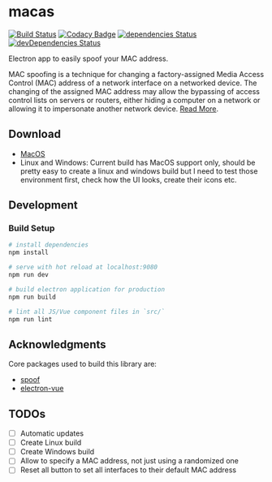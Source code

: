 # macas

[![Build Status](https://travis-ci.com/ndelvalle/macas.svg?branch=master)](https://travis-ci.com/ndelvalle/macas)
[![Codacy Badge](https://api.codacy.com/project/badge/Grade/46f938260d504732ad37a553f2b02f1e)](https://www.codacy.com/manual/ndelvalle/macas?utm_source=github.com&amp;utm_medium=referral&amp;utm_content=ndelvalle/macas&amp;utm_campaign=Badge_Grade)
[![dependencies Status](https://david-dm.org/ndelvalle/macas/status.svg)](https://david-dm.org/ndelvalle/macas)
[![devDependencies Status](https://david-dm.org/ndelvalle/macas/dev-status.svg)](https://david-dm.org/ndelvalle/macas?type=dev)

Electron app to easily spoof your MAC address.

MAC spoofing is a technique for changing a factory-assigned Media Access Control (MAC) address of a network interface on a networked device.
The changing of the assigned MAC address may allow the bypassing of access control lists on servers or routers, either hiding a computer on a network or allowing it to impersonate another network device. [Read More](https://en.wikipedia.org/wiki/MAC_spoofing).

## Download

  * [MacOS](https://github.com/ndelvalle/macas/releases)
  * Linux and Windows: Current build has MacOS support only, should be pretty easy to create a linux and windows build but I need to test those environment first, check how the UI looks, create their icons etc.

## Development

### Build Setup

``` bash
# install dependencies
npm install

# serve with hot reload at localhost:9080
npm run dev

# build electron application for production
npm run build

# lint all JS/Vue component files in `src/`
npm run lint

```

## Acknowledgments

Core packages used to build this library are:
  * [spoof](https://github.com/feross/spoof)
  * [electron-vue](https://github.com/SimulatedGREG/electron-vue)

## TODOs

* [ ] Automatic updates
* [ ] Create Linux build
* [ ] Create Windows build
* [ ] Allow to specify a MAC address, not just using a randomized one
* [ ] Reset all button to set all interfaces to their default MAC address
